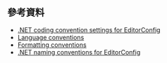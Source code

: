## 參考資料

- [.NET coding convention settings for EditorConfig](https://docs.microsoft.com/en-us/visualstudio/ide/editorconfig-code-style-settings-reference?view=vs-2019)
- [Language conventions](https://docs.microsoft.com/en-us/visualstudio/ide/editorconfig-language-conventions?view=vs-2019)
- [Formatting conventions](https://docs.microsoft.com/en-us/visualstudio/ide/editorconfig-formatting-conventions?view=vs-2019)
- [.NET naming conventions for EditorConfig](https://docs.microsoft.com/en-us/visualstudio/ide/editorconfig-naming-conventions?view=vs-2019)